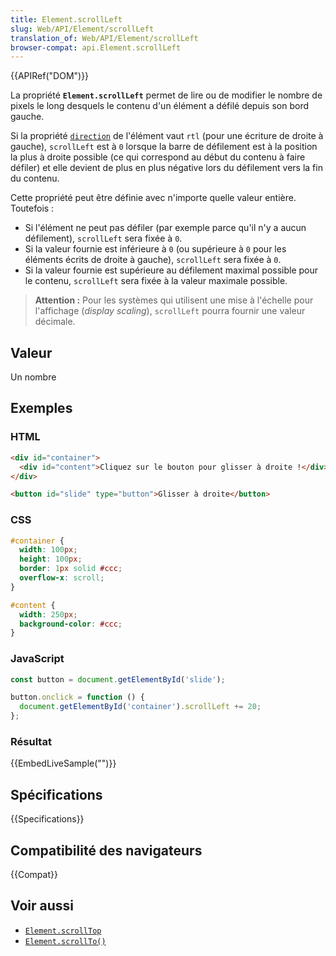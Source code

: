 ```yaml
---
title: Element.scrollLeft
slug: Web/API/Element/scrollLeft
translation_of: Web/API/Element/scrollLeft
browser-compat: api.Element.scrollLeft
---
```

{{APIRef("DOM")}}

La propriété **`Element.scrollLeft`** permet de lire ou de modifier le nombre de pixels le long desquels le contenu d'un élément a défilé depuis son bord gauche.

Si la propriété [`direction`](/fr/docs/Web/CSS/direction) de l'élément vaut `rtl` (pour une écriture de droite à gauche), `scrollLeft` est à `0` lorsque la barre de défilement est à la position la plus à droite possible (ce qui correspond au début du contenu à faire défiler) et elle devient de plus en plus négative lors du défilement vers la fin du contenu.

Cette propriété peut être définie avec n'importe quelle valeur entière. Toutefois&nbsp;:

- Si l'élément ne peut pas défiler (par exemple parce qu'il n'y a aucun défilement), `scrollLeft` sera fixée à `0`.
- Si la valeur fournie est inférieure à `0` (ou supérieure à `0` pour les éléments écrits de droite à gauche), `scrollLeft` sera fixée à `0`.
- Si la valeur fournie est supérieure au défilement maximal possible pour le contenu, `scrollLeft` sera fixée à la valeur maximale possible.

> **Attention :** Pour les systèmes qui utilisent une mise à l'échelle pour l'affichage (<i lang="en">display scaling</i>), `scrollLeft` pourra fournir une valeur décimale.

## Valeur

Un nombre

## Exemples

### HTML

```html
<div id="container">
  <div id="content">Cliquez sur le bouton pour glisser à droite !</div>
</div>

<button id="slide" type="button">Glisser à droite</button>
```

### CSS

```css
#container {
  width: 100px;
  height: 100px;
  border: 1px solid #ccc;
  overflow-x: scroll;
}

#content {
  width: 250px;
  background-color: #ccc;
}
```

### JavaScript

```js
const button = document.getElementById('slide');

button.onclick = function () {
  document.getElementById('container').scrollLeft += 20;
};
```

### Résultat

{{EmbedLiveSample("")}}

## Spécifications

{{Specifications}}

## Compatibilité des navigateurs

{{Compat}}

## Voir aussi

- [`Element.scrollTop`](/fr/docs/Web/API/Element/scrollTop)
- [`Element.scrollTo()`](/fr/docs/Web/API/Element/scrollTo)
